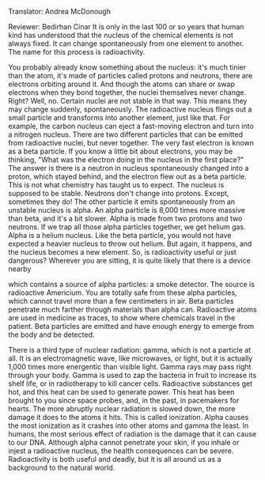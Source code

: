 

Translator: Andrea McDonough

Reviewer: Bedirhan Cinar
It is only in the last 100 or so years that human kind has understood
that the nucleus of the chemical elements is not always fixed.
It can change spontaneously from one element to another.
The name for this process is radioactivity.

You probably already know something about the nucleus:
it&#39;s much tinier than the atom,
it&#39;s made of particles called protons and neutrons,
there are electrons orbiting around it.
And though the atoms can share or swap electrons when they bond together,
the nuclei themselves never change.
Right?
Well, no.
Certain nuclei are not stable in that way.
This means they may change suddenly,
spontaneously.
The radioactive nucleus flings out a small particle
and transforms into another element, just like that.
For example,
the carbon nucleus can eject a fast-moving electron
and turn into a nitrogen nucleus.
There are two different particles that can be emitted from radioactive nuclei,
but never together.
The very fast electron is known as a beta particle.
If you know a little bit about electrons, you may be thinking,
&quot;What was the electron doing in the nucleus in the first place?&quot;
The answer is there is a neutron in nucleus
spontaneously changed into a proton,
which stayed behind,
and the electron flew out as a beta particle.
This is not what chemistry has taught us to expect.
The nucleus is supposed to be stable.
Neutrons don&#39;t change into protons.
Except, sometimes they do!
The other particle it emits spontaneously
from an unstable nucleus is alpha.
An alpha particle is 8,000 times more massive than beta,
and it&#39;s a bit slower.
Alpha is made from two protons and two neutrons.
If we trap all those alpha particles together,
we get helium gas.
Alpha is a helium nucleus.
Like the beta particle, you would not have expected
a heavier nucleus to throw out helium.
But again, it happens,
and the nucleus becomes a new element.
So, is radioactivity useful or just dangerous?
Wherever you are sitting,
it is quite likely that there is a device nearby

which contains a source of alpha particles:
a smoke detector.
The source is radioactive Americium.
You are totally safe from these alpha particles,
which cannot travel more than a few centimeters in air.
Beta particles penetrate much farther
through materials than alpha can.
Radioactive atoms are used in medicine as traces,
to show where chemicals travel in the patient.
Beta particles are emitted and have enough energy
to emerge from the body and be detected.

There is a third type of nuclear radiation:
gamma, which is not a particle at all.
It is an electromagnetic wave,
like microwaves, or light,
but it is actually 1,000 times more energentic than visible light.
Gamma rays may pass right through your body.
Gamma is used to zap the bacteria in fruit to increase its shelf life,
or in radiotherapy to kill cancer cells.
Radioactive substances get hot,
and this heat can be used to generate power.
This heat has been brought to you since space probes,
and, in the past, in pacemakers for hearts.
The more abruptly nuclear radiation is slowed down,
the more damage it does to the atoms it hits.
This is called ionization.
Alpha causes the most ionization as it crashes into other atoms
and gamma the least.
In humans, the most serious effect of radiation
is the damage that it can cause to our DNA.
Although alpha cannot penetrate your skin,
if you inhale or injest a radioactive nucleus,
the health consequences can be severe.
Radioactivity is both useful and deadly,
but it is all around us as a background to the natural world.
